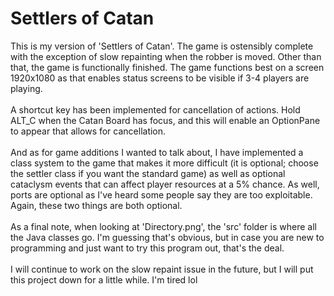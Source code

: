 <h1>Settlers of Catan</h1>
This is my version of 'Settlers of Catan'. The game is ostensibly complete with the exception of slow repainting when the robber is moved. Other than that, the game is functionally finished. The game functions best on a screen 1920x1080 as that enables status screens to be visible if 3-4 players are playing.
<br><br>A shortcut key has been implemented for cancellation of actions. Hold ALT_C when the Catan Board has focus, and this will enable an OptionPane to appear that allows for cancellation.
<br><br>And as for game additions I wanted to talk about, I have implemented a class system to the game that makes it more difficult (it is optional; choose the settler class if you want the standard game) as well as optional cataclysm events that can affect player resources at a 5% chance. As well, ports are optional as I've heard some people say they are too exploitable. Again, these two things are both optional.
<br><br>As a final note, when looking at 'Directory.png', the 'src' folder is where all the Java classes go. I'm guessing that's obvious, but in case you are new to programming and just want to try this program out, that's the deal.
<br><br>I will continue to work on the slow repaint issue in the future, but I will put this project down for a little while. I'm tired lol
